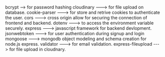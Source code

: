 bcrypt --> for password hashing
cloudinary ---> for file upload on database.
cookie-parser ---> for store and retrive cookies to authenticate the user.
cors ---> cross origin allow for securing the connection of frontend and backend.
dotenv ---> to access the environment variable securely.
express ---> javascript framework for backend devlopment.
jsonwebtoken ---> for user authentication during signup and login
mongoose ---> mongodb object modeling and schema creation for node.js express.
validator ---> for email validation.
express-fileupload ---> for file upload in cloudnary.
